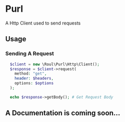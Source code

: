 # Purl
A Http Client used to send requests

## Usage

### Sending A Request

```php
  $client = new \Roul\Purl\Http\Client();
  $response = $client->request(
    method: "get",
    header: $headers,
    options: $options
  );

  echo $response->getBody(); # Get Request Body
  ```

  ## A Documentation is coming soon...
